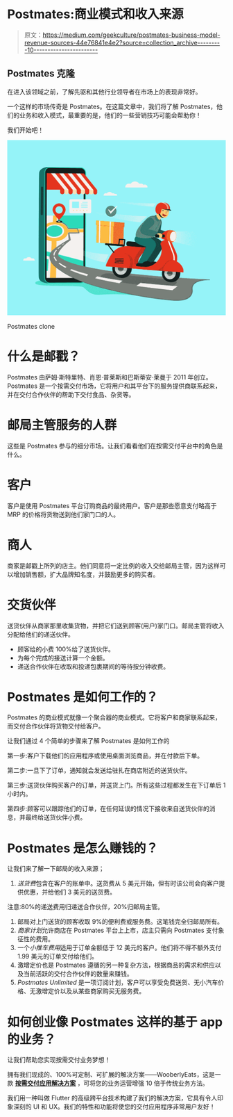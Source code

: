 # Postmates:商业模式和收入来源

> 原文：<https://medium.com/geekculture/postmates-business-model-revenue-sources-44e76841e4e2?source=collection_archive---------10----------------------->

## Postmates 克隆

在进入该领域之前，了解先驱和其他行业领导者在市场上的表现非常好。

一个这样的市场传奇是 Postmates。在这篇文章中，我们将了解 Postmates，他们的业务和收入模式，最重要的是，他们的一些营销技巧可能会帮助你！

我们开始吧！

![](img/0cca6d0dffaa15af4ba31bc374382f9f.png)

Postmates clone

# 什么是邮戳？

Postmates 由萨姆·斯特里特、肖恩·普莱斯和巴斯蒂安·莱曼于 2011 年创立。Postmates 是一个按需交付市场，它将用户和其平台下的服务提供商联系起来，并在交付合作伙伴的帮助下交付食品、杂货等。

# 邮局主管服务的人群

这些是 Postmates 参与的细分市场。让我们看看他们在按需交付平台中的角色是什么。

# 客户

客户是使用 Postmates 平台订购商品的最终用户。客户是那些愿意支付略高于 MRP 的价格将货物送到他们家门口的人。

# 商人

商家是邮戳上所列的店主。他们同意将一定比例的收入交给邮局主管，因为这样可以增加销售额，扩大品牌知名度，并鼓励更多的购买者。

# 交货伙伴

送货伙伴从商家那里收集货物，并把它们送到顾客(用户)家门口。邮局主管将收入分配给他们的递送伙伴。

*   顾客给的小费 100%给了送货伙伴。
*   为每个完成的接送计算一个金额。
*   递送合作伙伴在收取和投递包裹期间的等待按分钟收费。

# Postmates 是如何工作的？

Postmates 的商业模式就像一个聚合器的商业模式。它将客户和商家联系起来，而交付合作伙伴将货物交付给客户。

让我们通过 4 个简单的步骤来了解 Postmates 是如何工作的

第一步:客户下载他们的应用程序或使用桌面浏览商品，并在付款后下单。

第二步:一旦下了订单，通知就会发送给驻扎在商店附近的送货伙伴。

第三步:送货伙伴购买客户的订单，并送货上门。所有这些过程都发生在下订单后 1 小时内。

第四步:顾客可以跟踪他们的订单，在任何延误的情况下接收来自送货伙伴的消息，并最终给送货伙伴小费。

# Postmates 是怎么赚钱的？

让我们来了解一下邮局的收入来源；

1.  *送货费*包含在客户的账单中。送货费从 5 美元开始，但有时该公司会向客户提供优惠，并给他们 3 美元的送货费。

注意:80%的递送费用归递送合作伙伴，20%归邮局主管。

1.  邮局对上门送货的顾客收取 9%的便利费或服务费。这笔钱完全归邮局所有。
2.  *商家计划*允许商店在 Postmates 平台上上市，店主只需向 Postmates 支付象征性的费用。
3.  一个*小推车费用*适用于订单金额低于 12 美元的客户。他们将不得不额外支付 1.99 美元的订单交付给他们。
4.  激增定价也是 Postmates 遵循的另一种复杂方法，根据商品的需求和供应以及当前活跃的交付合作伙伴的数量来赚钱。
5.  *Postmates Unlimited* 是一项订阅计划，客户可以享受免费送货、无小汽车价格、无激增定价以及从某些商家购买无服务费。

# 如何创业像 Postmates 这样的基于 app 的业务？

让我们帮助您实现按需交付业务梦想！

拥有我们现成的、100%可定制、可扩展的解决方案——WooberlyEats，这是一款 [**按需交付应用解决方案**](https://www.rentallscript.com/ubereats-clone/) ，可将您的业务运营增强 10 倍于传统业务方法。

我们用一种叫做 Flutter 的高级跨平台技术构建了我们的解决方案，它具有令人印象深刻的 UI 和 UX。我们的特性和功能将使您的交付应用程序非常用户友好！